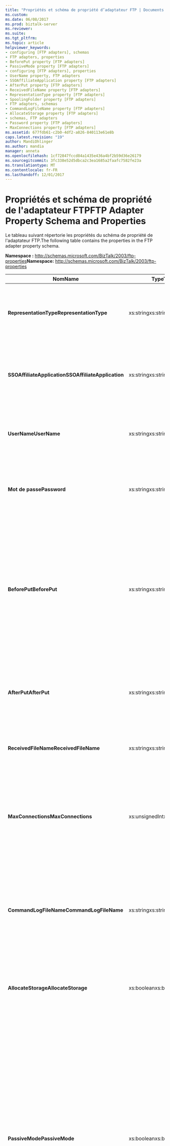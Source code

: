 ```yaml
---
title: "Propriétés et schéma de propriété d’adaptateur FTP | Documents Microsoft"
ms.custom: 
ms.date: 06/08/2017
ms.prod: biztalk-server
ms.reviewer: 
ms.suite: 
ms.tgt_pltfrm: 
ms.topic: article
helpviewer_keywords:
- configuring [FTP adapters], schemas
- FTP adapters, properties
- BeforePut property [FTP adapters]
- PassiveMode property [FTP adapters]
- configuring [FTP adapters], properties
- UserName property, FTP adapters
- SSOAffiliateApplication property [FTP adapters]
- AfterPut property [FTP adapters]
- ReceivedFileName property [FTP adapters]
- RepresentationType property [FTP adapters]
- SpoolingFolder property [FTP adapters]
- FTP adapters, schemas
- CommandLogFileName property [FTP adapters]
- AllocateStorage property [FTP adapters]
- schemas, FTP adapters
- Password property [FTP adapters]
- MaxConnections property [FTP adapters]
ms.assetid: 677fdb61-c2b0-4df2-a826-840113e61e8b
caps.latest.revision: "19"
author: MandiOhlinger
ms.author: mandia
manager: anneta
ms.openlocfilehash: 1cf72847fccd84a1435e436a4bf2b59d36e26179
ms.sourcegitcommit: 3fc338e52d5dbca2c3ea1685a2faafc7582fe23a
ms.translationtype: MT
ms.contentlocale: fr-FR
ms.lasthandoff: 12/01/2017
---
```

# <a name="ftp-adapter-property-schema-and-properties"></a><span data-ttu-id="969b8-102">Propriétés et schéma de propriété de l'adaptateur FTP</span><span class="sxs-lookup"><span data-stu-id="969b8-102">FTP Adapter Property Schema and Properties</span></span>
<span data-ttu-id="969b8-103">Le tableau suivant répertorie les propriétés du schéma de propriété de l'adaptateur FTP.</span><span class="sxs-lookup"><span data-stu-id="969b8-103">The following table contains the properties in the FTP adapter property schema.</span></span>  
  
 <span data-ttu-id="969b8-104">**Namespace :** http://schemas.microsoft.com/BizTalk/2003/ftp-properties</span><span class="sxs-lookup"><span data-stu-id="969b8-104">**Namespace:** http://schemas.microsoft.com/BizTalk/2003/ftp-properties</span></span>  
  
|<span data-ttu-id="969b8-105">Nom</span><span class="sxs-lookup"><span data-stu-id="969b8-105">Name</span></span>|<span data-ttu-id="969b8-106">Type</span><span class="sxs-lookup"><span data-stu-id="969b8-106">Type</span></span>|<span data-ttu-id="969b8-107"> Description</span><span class="sxs-lookup"><span data-stu-id="969b8-107">Description</span></span>|  
|----------|----------|-----------------|  
|<span data-ttu-id="969b8-108">**RepresentationType**</span><span class="sxs-lookup"><span data-stu-id="969b8-108">**RepresentationType**</span></span>|<span data-ttu-id="969b8-109">xs:string</span><span class="sxs-lookup"><span data-stu-id="969b8-109">xs:string</span></span>|<span data-ttu-id="969b8-110">Indique les modalités d'envoi des données par l'adaptateur FTP.</span><span class="sxs-lookup"><span data-stu-id="969b8-110">Specifies how the FTP adapter sends data.</span></span><br /><br /> <span data-ttu-id="969b8-111">**Valeurs valides :** binaire ou ASCII</span><span class="sxs-lookup"><span data-stu-id="969b8-111">**Valid values:** binary or ASCII</span></span>|  
|<span data-ttu-id="969b8-112">**SSOAffiliateApplication**</span><span class="sxs-lookup"><span data-stu-id="969b8-112">**SSOAffiliateApplication**</span></span>|<span data-ttu-id="969b8-113">xs:string</span><span class="sxs-lookup"><span data-stu-id="969b8-113">xs:string</span></span>|<span data-ttu-id="969b8-114">Indique l'application associée à authentification unique de l'entreprise à utiliser sur le port d'envoi FTP.</span><span class="sxs-lookup"><span data-stu-id="969b8-114">Specifies the Enterprise Single Sign-On affiliate application to use on the FTP send port.</span></span>|  
|<span data-ttu-id="969b8-115">**UserName**</span><span class="sxs-lookup"><span data-stu-id="969b8-115">**UserName**</span></span>|<span data-ttu-id="969b8-116">xs:string</span><span class="sxs-lookup"><span data-stu-id="969b8-116">xs:string</span></span>|<span data-ttu-id="969b8-117">Indique le nom d'utilisateur pour la connexion au serveur FTP lors de l'envoi de messages.</span><span class="sxs-lookup"><span data-stu-id="969b8-117">Specifies the user name to log on to the FTP server when sending messages.</span></span>|  
|<span data-ttu-id="969b8-118">**Mot de passe**</span><span class="sxs-lookup"><span data-stu-id="969b8-118">**Password**</span></span>|<span data-ttu-id="969b8-119">xs:string</span><span class="sxs-lookup"><span data-stu-id="969b8-119">xs:string</span></span>|<span data-ttu-id="969b8-120">Indique le mot de passe à utiliser pour la connexion au serveur FTP lors de l'envoi de messages.</span><span class="sxs-lookup"><span data-stu-id="969b8-120">Specifies the password to use when logging on to the FTP server when sending messages.</span></span>|  
|<span data-ttu-id="969b8-121">**BeforePut**</span><span class="sxs-lookup"><span data-stu-id="969b8-121">**BeforePut**</span></span>|<span data-ttu-id="969b8-122">xs:string</span><span class="sxs-lookup"><span data-stu-id="969b8-122">xs:string</span></span>|<span data-ttu-id="969b8-123">Indique les commandes FTP à exécuter avant le placement du fichier, telles que les commandes permettant de modifier les valeurs par défaut sur le serveur FTP.</span><span class="sxs-lookup"><span data-stu-id="969b8-123">Specifies the FTP commands to run before the file PUT, such as commands to change default values on the FTP server.</span></span> <span data-ttu-id="969b8-124">Séparez les commandes par un point-virgule (;).</span><span class="sxs-lookup"><span data-stu-id="969b8-124">Separate commands with a semicolon (;).</span></span> <span data-ttu-id="969b8-125">Aucune commande Ouvrir n'est requise.</span><span class="sxs-lookup"><span data-stu-id="969b8-125">No open command is required.</span></span>|  
|<span data-ttu-id="969b8-126">**AfterPut**</span><span class="sxs-lookup"><span data-stu-id="969b8-126">**AfterPut**</span></span>|<span data-ttu-id="969b8-127">xs:string</span><span class="sxs-lookup"><span data-stu-id="969b8-127">xs:string</span></span>|<span data-ttu-id="969b8-128">Indique les commandes FTP à exécuter après le placement du fichier.</span><span class="sxs-lookup"><span data-stu-id="969b8-128">Specifies the FTP commands to run after the file PUT.</span></span> <span data-ttu-id="969b8-129">Séparez les commandes par un point-virgule (;).</span><span class="sxs-lookup"><span data-stu-id="969b8-129">Separate commands with a semicolon (;).</span></span>|  
|<span data-ttu-id="969b8-130">**ReceivedFileName**</span><span class="sxs-lookup"><span data-stu-id="969b8-130">**ReceivedFileName**</span></span>|<span data-ttu-id="969b8-131">xs:string</span><span class="sxs-lookup"><span data-stu-id="969b8-131">xs:string</span></span>|<span data-ttu-id="969b8-132">Indique le nom complet du fichier à partir duquel l'adaptateur FTP lit le message.</span><span class="sxs-lookup"><span data-stu-id="969b8-132">Specifies the full name of the file from which the FTP adapter reads the message.</span></span>|  
|<span data-ttu-id="969b8-133">**MaxConnections**</span><span class="sxs-lookup"><span data-stu-id="969b8-133">**MaxConnections**</span></span>|<span data-ttu-id="969b8-134">xs:unsignedInt</span><span class="sxs-lookup"><span data-stu-id="969b8-134">xs:unsignedInt</span></span>|<span data-ttu-id="969b8-135">Indique le nombre maximal de connexions FTP simultanées pouvant être établies vers le serveur.</span><span class="sxs-lookup"><span data-stu-id="969b8-135">Specifies the maximum number of concurrent FTP connections that can be opened to the server.</span></span> <span data-ttu-id="969b8-136">La valeur 0 indique une absence de limite.</span><span class="sxs-lookup"><span data-stu-id="969b8-136">A value of 0 means no limit.</span></span>|  
|<span data-ttu-id="969b8-137">**CommandLogFileName**</span><span class="sxs-lookup"><span data-stu-id="969b8-137">**CommandLogFileName**</span></span>|<span data-ttu-id="969b8-138">xs:string</span><span class="sxs-lookup"><span data-stu-id="969b8-138">xs:string</span></span>|<span data-ttu-id="969b8-139">Indique l'emplacement auquel enregistrer une copie du fichier journal utilisé qui permet de diagnostiquer les conditions d'erreur lors de l'envoi ou de la réception de fichiers via FTP.</span><span class="sxs-lookup"><span data-stu-id="969b8-139">Specifies the location to save a copy of a log file that can be used to diagnose error conditions when sending or receiving files through FTP.</span></span>|  
|<span data-ttu-id="969b8-140">**AllocateStorage**</span><span class="sxs-lookup"><span data-stu-id="969b8-140">**AllocateStorage**</span></span>|<span data-ttu-id="969b8-141">xs:boolean</span><span class="sxs-lookup"><span data-stu-id="969b8-141">xs:boolean</span></span>|<span data-ttu-id="969b8-142">Cette option est déconseillée dans BizTalk Server et l’utilisation de cette propriété est déconseillée.</span><span class="sxs-lookup"><span data-stu-id="969b8-142">This option is deprecated in BizTalk Server and use of this property is discouraged.</span></span>|  
|<span data-ttu-id="969b8-143">**PassiveMode**</span><span class="sxs-lookup"><span data-stu-id="969b8-143">**PassiveMode**</span></span>|<span data-ttu-id="969b8-144">xs:boolean</span><span class="sxs-lookup"><span data-stu-id="969b8-144">xs:boolean</span></span>|<span data-ttu-id="969b8-145">Indique le mode utilisé par l'adaptateur pour se connecter au serveur FTP.</span><span class="sxs-lookup"><span data-stu-id="969b8-145">Specifies the mode in which the adapter connects to the FTP server.</span></span><br /><br /> <span data-ttu-id="969b8-146">En mode actif, le serveur FTP se connecte à un port ouvert par l'adaptateur FTP.</span><span class="sxs-lookup"><span data-stu-id="969b8-146">In active mode, the FTP server connects to a port opened by the FTP adapter.</span></span> <span data-ttu-id="969b8-147">En mode passif, l'adaptateur FTP se connecte à un port ouvert par le serveur FTP.</span><span class="sxs-lookup"><span data-stu-id="969b8-147">In passive mode, the FTP adapter connects to a port opened by the FTP server.</span></span><br /><br /> <span data-ttu-id="969b8-148">Si **PassiveMode** est false, l’adaptateur se connecte ensuite au serveur FTP en mode actif.</span><span class="sxs-lookup"><span data-stu-id="969b8-148">If **PassiveMode** is false then the adapter connects to the FTP server using Active mode.</span></span> <span data-ttu-id="969b8-149">La valeur par défaut pour cette propriété est False.</span><span class="sxs-lookup"><span data-stu-id="969b8-149">The default value for this property is false.</span></span>|  
|<span data-ttu-id="969b8-150">**SpoolingFolder**</span><span class="sxs-lookup"><span data-stu-id="969b8-150">**SpoolingFolder**</span></span>|<span data-ttu-id="969b8-151">xs:string</span><span class="sxs-lookup"><span data-stu-id="969b8-151">xs:string</span></span>|<span data-ttu-id="969b8-152">Indique l'emplacement d'un dossier temporaire sur le serveur FTP.</span><span class="sxs-lookup"><span data-stu-id="969b8-152">Specifies the location for a temporary folder on the FTP server.</span></span> <span data-ttu-id="969b8-153">Cette propriété permet la récupération après un échec de transfert.</span><span class="sxs-lookup"><span data-stu-id="969b8-153">You use this to ensure recovery from a transfer failure.</span></span>|  
|<span data-ttu-id="969b8-154">**UseSsl**</span><span class="sxs-lookup"><span data-stu-id="969b8-154">**UseSsl**</span></span>|<span data-ttu-id="969b8-155">xs:boolean</span><span class="sxs-lookup"><span data-stu-id="969b8-155">xs:boolean</span></span>|<span data-ttu-id="969b8-156">Indique si l'adaptateur FTP doit utiliser une connexion SSL pour communiquer avec le serveur FTPS.</span><span class="sxs-lookup"><span data-stu-id="969b8-156">Specifies whether the FTP adapter must use SSL to communicate with the FTPS server.</span></span>|  
|<span data-ttu-id="969b8-157">**UseDataProtection**</span><span class="sxs-lookup"><span data-stu-id="969b8-157">**UseDataProtection**</span></span>|<span data-ttu-id="969b8-158">xs:boolean</span><span class="sxs-lookup"><span data-stu-id="969b8-158">xs:boolean</span></span>|<span data-ttu-id="969b8-159">Indique si le chiffrement SSL est utilisé lors des transferts de fichiers.</span><span class="sxs-lookup"><span data-stu-id="969b8-159">Specifies whether SSL encryption is used for file transfers.</span></span> <span data-ttu-id="969b8-160">Sélectionnez la valeur True si l'adaptateur doit utiliser le chiffrement SSL lors de l'envoi et de la réception des fichiers de données à partir du serveur FTPS.</span><span class="sxs-lookup"><span data-stu-id="969b8-160">Choose true if the adapter must use SSL encryption when it sends and receives data files from the FTPS server.</span></span> <span data-ttu-id="969b8-161">Sélectionnez la valeur False pour que l'adaptateur envoie et réceptionne les fichiers de données en texte brut.</span><span class="sxs-lookup"><span data-stu-id="969b8-161">Choose false for the adapter to send and receive data files as plaintext.</span></span>|  
|<span data-ttu-id="969b8-162">**FtpsConnectionMode**</span><span class="sxs-lookup"><span data-stu-id="969b8-162">**FtpsConnectionMode**</span></span>|<span data-ttu-id="969b8-163">xs:string</span><span class="sxs-lookup"><span data-stu-id="969b8-163">xs:string</span></span>|<span data-ttu-id="969b8-164">Indique le mode de connexion SSL au serveur FTPS.</span><span class="sxs-lookup"><span data-stu-id="969b8-164">Specifies the mode of SSL connection made to the FTPS server.</span></span><br /><br /> <span data-ttu-id="969b8-165">**Valeurs valides :** implicite ou explicite</span><span class="sxs-lookup"><span data-stu-id="969b8-165">**Valid Values:** Implicit or Explicit</span></span>|  
|<span data-ttu-id="969b8-166">**ClientCertificateHash**</span><span class="sxs-lookup"><span data-stu-id="969b8-166">**ClientCertificateHash**</span></span>|<span data-ttu-id="969b8-167">xs:string</span><span class="sxs-lookup"><span data-stu-id="969b8-167">xs:string</span></span>|<span data-ttu-id="969b8-168">Indique le code de hachage SHA1 du certificat client qui doit être utilisé dans la négociation SSL (Secure Sockets Layer).</span><span class="sxs-lookup"><span data-stu-id="969b8-168">Specifies the SHA1 hash of the client certificate that must be used in the Secure Sockets Layer (SSL) negotiation.</span></span><br /><br /> <span data-ttu-id="969b8-169">Selon ce hachage, le certificat client est récupéré dans le magasin personnel du compte d'utilisateur sous lequel l'instance de l'hôte de BizTalk est exécutée.</span><span class="sxs-lookup"><span data-stu-id="969b8-169">Based on this hash, the client certificate is picked up from the personal store of the user account under which the BizTalk host instance is running.</span></span>|  
  
## <a name="see-also"></a><span data-ttu-id="969b8-170">Voir aussi</span><span class="sxs-lookup"><span data-stu-id="969b8-170">See Also</span></span>  
 [<span data-ttu-id="969b8-171">Configuration de l’adaptateur FTP</span><span class="sxs-lookup"><span data-stu-id="969b8-171">Configuring the FTP Adapter</span></span>](../core/configuring-the-ftp-adapter.md)
 
 [<span data-ttu-id="969b8-172">Bonnes pratiques et recommandations pour l’adaptateur FTP</span><span class="sxs-lookup"><span data-stu-id="969b8-172">Best practices and recommendations for the FTP Adapter</span></span>](../core/best-practices-and-recommendations-for-the-ftp-adapter.md)
 
 [<span data-ttu-id="969b8-173">Adaptateur FTP</span><span class="sxs-lookup"><span data-stu-id="969b8-173">FTP Adapter</span></span>](../core/ftp-adapter.md)
